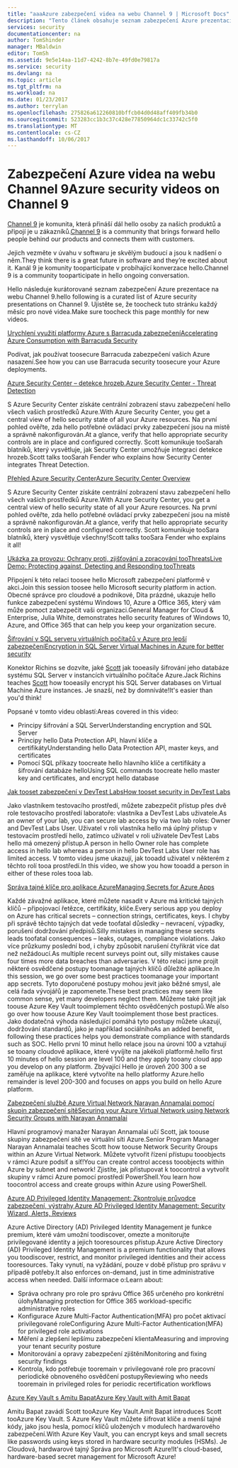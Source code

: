 ```yaml
---
title: "aaaAzure zabezpečení videa na webu Channel 9 | Microsoft Docs"
description: "Tento článek obsahuje seznam zabezpečení Azure prezentací kurátorované na webu Channel 9. Kanál 9 je komunity, který se připojuje hello uživatelé, kteří používají našich produktů s lidmi hello za našich produktů."
services: security
documentationcenter: na
author: TomShinder
manager: MBaldwin
editor: TomSh
ms.assetid: 9e5e14aa-11d7-4242-8b7e-49fd0e79817a
ms.service: security
ms.devlang: na
ms.topic: article
ms.tgt_pltfrm: na
ms.workload: na
ms.date: 01/23/2017
ms.author: terrylan
ms.openlocfilehash: 275826a612260810bffcb04d0d48aff409fb34b0
ms.sourcegitcommit: 523283cc1b3c37c428e77850964dc1c33742c5f0
ms.translationtype: MT
ms.contentlocale: cs-CZ
ms.lasthandoff: 10/06/2017
---
```

# <a name="azure-security-videos-on-channel-9"></a><span data-ttu-id="f03e1-104">Zabezpečení Azure videa na webu Channel 9</span><span class="sxs-lookup"><span data-stu-id="f03e1-104">Azure security videos on Channel 9</span></span>
<span data-ttu-id="f03e1-105">[Channel 9](https://channel9.msdn.com/) je komunita, která přináší dál hello osoby za našich produktů a připojí je u zákazníků.</span><span class="sxs-lookup"><span data-stu-id="f03e1-105">[Channel 9](https://channel9.msdn.com/) is a community that brings forward hello people behind our products and connects them with customers.</span></span>

<span data-ttu-id="f03e1-106">Jejich vezměte v úvahu v softwaru je skvělým budoucí a jsou k nadšení o něm.</span><span class="sxs-lookup"><span data-stu-id="f03e1-106">They think there is a great future in software and they’re excited about it.</span></span> <span data-ttu-id="f03e1-107">Kanál 9 je komunity tooparticipate v probíhající konverzace hello.</span><span class="sxs-lookup"><span data-stu-id="f03e1-107">Channel 9 is a community tooparticipate in hello ongoing conversation.</span></span>

<span data-ttu-id="f03e1-108">Hello následuje kurátorované seznam zabezpečení Azure prezentace na webu Channel 9.</span><span class="sxs-lookup"><span data-stu-id="f03e1-108">hello following is a curated list of Azure security presentations on Channel 9.</span></span> <span data-ttu-id="f03e1-109">Ujistěte se, že toocheck tuto stránku každý měsíc pro nové videa.</span><span class="sxs-lookup"><span data-stu-id="f03e1-109">Make sure toocheck this page monthly for new videos.</span></span>

[<span data-ttu-id="f03e1-110">Urychlení využití platformy Azure s Barracuda zabezpečení</span><span class="sxs-lookup"><span data-stu-id="f03e1-110">Accelerating Azure Consumption with Barracuda Security</span></span>](https://channel9.msdn.com/events/Microsoft-Azure-Marketplace-ISV-Solutions-Webinar-Series/Webinar-1-Accelerating-Azure-Consumption-with-Barracuda-Security/Webinar-1-Accelerating-Azure-Consumption-with-Barracuda-Security)

<span data-ttu-id="f03e1-111">Podívat, jak používat toosecure Barracuda zabezpečení vašich Azure nasazení.</span><span class="sxs-lookup"><span data-stu-id="f03e1-111">See how you can use Barracuda security toosecure your Azure deployments.</span></span>

[<span data-ttu-id="f03e1-112">Azure Security Center – detekce hrozeb.</span><span class="sxs-lookup"><span data-stu-id="f03e1-112">Azure Security Center - Threat Detection</span></span>](https://channel9.msdn.com/Shows/Azure-Friday/Azure-Security-Center-Threat-Detection)

<span data-ttu-id="f03e1-113">S Azure Security Center získáte centrální zobrazení stavu zabezpečení hello všech vašich prostředků Azure.</span><span class="sxs-lookup"><span data-stu-id="f03e1-113">With Azure Security Center, you get a central view of hello security state of all your Azure resources.</span></span> <span data-ttu-id="f03e1-114">Na první pohled ověřte, zda hello potřebné ovládací prvky zabezpečení jsou na místě a správně nakonfigurován.</span><span class="sxs-lookup"><span data-stu-id="f03e1-114">At a glance, verify that hello appropriate security controls are in place and configured correctly.</span></span> <span data-ttu-id="f03e1-115">Scott komunikuje tooSarah blatníků, který vysvětluje, jak Security Center umožňuje integraci detekce hrozeb.</span><span class="sxs-lookup"><span data-stu-id="f03e1-115">Scott talks tooSarah Fender who explains how Security Center integrates Threat Detection.</span></span>

[<span data-ttu-id="f03e1-116">Přehled Azure Security Center</span><span class="sxs-lookup"><span data-stu-id="f03e1-116">Azure Security Center Overview</span></span>](https://channel9.msdn.com/Shows/Azure-Friday/Azure-Security-Center-Overview)

<span data-ttu-id="f03e1-117">S Azure Security Center získáte centrální zobrazení stavu zabezpečení hello všech vašich prostředků Azure.</span><span class="sxs-lookup"><span data-stu-id="f03e1-117">With Azure Security Center, you get a central view of hello security state of all your Azure resources.</span></span> <span data-ttu-id="f03e1-118">Na první pohled ověřte, zda hello potřebné ovládací prvky zabezpečení jsou na místě a správně nakonfigurován.</span><span class="sxs-lookup"><span data-stu-id="f03e1-118">At a glance, verify that hello appropriate security controls are in place and configured correctly.</span></span> <span data-ttu-id="f03e1-119">Scott komunikuje tooSara blatníků, který vysvětluje všechny!</span><span class="sxs-lookup"><span data-stu-id="f03e1-119">Scott talks tooSara Fender who explains it all!</span></span>

[<span data-ttu-id="f03e1-120">Ukázka za provozu: Ochrany proti, zjišťování a zpracování tooThreats</span><span class="sxs-lookup"><span data-stu-id="f03e1-120">Live Demo: Protecting against, Detecting and Responding tooThreats</span></span>](https://channel9.msdn.com/events/Virtual-Security-Summit/Virtual-Security-Summit-2016/Live-Demo-Protecting-against-Detecting-and-Responding-to-Threats)

<span data-ttu-id="f03e1-121">Připojení k této relaci toosee hello Microsoft zabezpečení platformě v akci.</span><span class="sxs-lookup"><span data-stu-id="f03e1-121">Join this session toosee hello Microsoft security platform in action.</span></span> <span data-ttu-id="f03e1-122">Obecné správce pro cloudové a podnikové, Dita prázdné, ukazuje hello funkce zabezpečení systému Windows 10, Azure a Office 365, který vám může pomoct zabezpečit vaši organizaci.</span><span class="sxs-lookup"><span data-stu-id="f03e1-122">General Manager for Cloud & Enterprise, Julia White, demonstrates hello security features of Windows 10, Azure, and Office 365 that can help you keep your organization secure.</span></span>

[<span data-ttu-id="f03e1-123">Šifrování v SQL serveru virtuálních počítačů v Azure pro lepší zabezpečení</span><span class="sxs-lookup"><span data-stu-id="f03e1-123">Encryption in SQL Server Virtual Machines in Azure for better security</span></span>](https://channel9.msdn.com/Shows/Azure-Friday/Encryption-in-SQL-Azure-for-better-security)

<span data-ttu-id="f03e1-124">Konektor Richins se dozvíte, jaké [Scott](https://channel9.msdn.com/Niners/Glucose) jak tooeasily šifrování jeho databáze systému SQL Server v instancích virtuálního počítače Azure.</span><span class="sxs-lookup"><span data-stu-id="f03e1-124">Jack Richins teaches [Scott](https://channel9.msdn.com/Niners/Glucose) how tooeasily encrypt his SQL Server databases on Virtual Machine Azure instances.</span></span> <span data-ttu-id="f03e1-125">Je snazší, než by domníváte!</span><span class="sxs-lookup"><span data-stu-id="f03e1-125">It's easier than you'd think!</span></span>

<span data-ttu-id="f03e1-126">Popsané v tomto videu oblastí:</span><span class="sxs-lookup"><span data-stu-id="f03e1-126">Areas covered in this video:</span></span>

* <span data-ttu-id="f03e1-127">Principy šifrování a SQL Server</span><span class="sxs-lookup"><span data-stu-id="f03e1-127">Understanding encryption and SQL Server</span></span>
* <span data-ttu-id="f03e1-128">Principy hello Data Protection API, hlavní klíče a certifikáty</span><span class="sxs-lookup"><span data-stu-id="f03e1-128">Understanding hello Data Protection API, master keys, and certificates</span></span>
* <span data-ttu-id="f03e1-129">Pomocí SQL příkazy toocreate hello hlavního klíče a certifikáty a šifrování databáze hello</span><span class="sxs-lookup"><span data-stu-id="f03e1-129">Using SQL commands toocreate hello master key and certificates, and encrypt hello database</span></span>

[<span data-ttu-id="f03e1-130">Jak tooset zabezpečení v DevTest Labs</span><span class="sxs-lookup"><span data-stu-id="f03e1-130">How tooset security in DevTest Labs</span></span>](https://channel9.msdn.com/Blogs/Azure/How-to-set-security-in-your-DevTest-Lab)

<span data-ttu-id="f03e1-131">Jako vlastníkem testovacího prostředí, můžete zabezpečit přístup přes dvě role testovacího prostředí laboratoře: vlastníka a DevTest Labs uživatele.</span><span class="sxs-lookup"><span data-stu-id="f03e1-131">As an owner of your lab, you can secure lab access by via two lab roles: Owner and DevTest Labs User.</span></span> <span data-ttu-id="f03e1-132">Uživatel v roli vlastníka hello má úplný přístup v testovacím prostředí hello, zatímco uživatel v roli uživatele DevTest Labs hello má omezený přístup.</span><span class="sxs-lookup"><span data-stu-id="f03e1-132">A person in hello Owner role has complete access in hello lab whereas a person in hello DevTest Labs User role has limited access.</span></span> <span data-ttu-id="f03e1-133">V tomto videu jsme ukazují, jak tooadd uživatel v některém z těchto rolí tooa prostředí.</span><span class="sxs-lookup"><span data-stu-id="f03e1-133">In this video, we show you how tooadd a person in either of these roles tooa lab.</span></span>

[<span data-ttu-id="f03e1-134">Správa tajné klíče pro aplikace Azure</span><span class="sxs-lookup"><span data-stu-id="f03e1-134">Managing Secrets for Azure Apps</span></span>](https://channel9.msdn.com/events/Build/2016/P456)

<span data-ttu-id="f03e1-135">Každé závažné aplikace, které můžete nasadit v Azure má kritické tajných klíčů – připojovací řetězce, certifikáty, klíče.</span><span class="sxs-lookup"><span data-stu-id="f03e1-135">Every serious app you deploy on Azure has critical secrets – connection strings, certificates, keys.</span></span> <span data-ttu-id="f03e1-136">I chyby při správě těchto tajných dat vede toofatal důsledky – nevracení, výpadky, porušení dodržování předpisů.</span><span class="sxs-lookup"><span data-stu-id="f03e1-136">Silly mistakes in managing these secrets leads toofatal consequences – leaks, outages, compliance violations.</span></span> <span data-ttu-id="f03e1-137">Jako více průzkumy poslední bod, i chyby způsobit narušení čtyřikrát více dat než nežádoucí.</span><span class="sxs-lookup"><span data-stu-id="f03e1-137">As multiple recent surveys point out, silly mistakes cause four times more data breaches than adversaries.</span></span> <span data-ttu-id="f03e1-138">V této relaci jsme projít některé osvědčené postupy toomanage tajných klíčů důležité aplikace.</span><span class="sxs-lookup"><span data-stu-id="f03e1-138">In this session, we go over some best practices toomanage your important app secrets.</span></span> <span data-ttu-id="f03e1-139">Tyto doporučené postupy mohou jevit jako běžné smysl, ale celá řada vývojářů je zapomenete.</span><span class="sxs-lookup"><span data-stu-id="f03e1-139">These best practices may seem like common sense, yet many developers neglect them.</span></span> <span data-ttu-id="f03e1-140">Můžeme také projít jak toouse Azure Key Vault tooimplement těchto osvědčených postupů.</span><span class="sxs-lookup"><span data-stu-id="f03e1-140">We also go over how toouse Azure Key Vault tooimplement those best practices.</span></span> <span data-ttu-id="f03e1-141">Jako dodatečná výhoda následující pomáhá tyto postupy můžete ukazují, dodržování standardů, jako je například sociálního</span><span class="sxs-lookup"><span data-stu-id="f03e1-141">As an added benefit, following these practices helps you demonstrate compliance with standards such as SOC.</span></span> <span data-ttu-id="f03e1-142">Hello první 10 minut hello relace jsou na úrovni 100 a vztahují se tooany cloudové aplikace, které vyvíjíte na jakékoli platformě.</span><span class="sxs-lookup"><span data-stu-id="f03e1-142">hello first 10 minutes of hello session are level 100 and they apply tooany cloud app you develop on any platform.</span></span> <span data-ttu-id="f03e1-143">Zbývající Hello je úroveň 200 300 a se zaměřuje na aplikace, které vytvoříte na hello platformy Azure.</span><span class="sxs-lookup"><span data-stu-id="f03e1-143">hello remainder is level 200-300 and focuses on apps you build on hello Azure platform.</span></span>

[<span data-ttu-id="f03e1-144">Zabezpečení službě Azure Virtual Network Narayan Annamalai pomocí skupin zabezpečení sítě</span><span class="sxs-lookup"><span data-stu-id="f03e1-144">Securing your Azure Virtual Network using Network Security Groups with Narayan Annamalai</span></span>](https://channel9.msdn.com/Shows/Azure-Friday/Sucruing-your-Azure-Virtual-Network-using-Network-ACLs-with-Narayan-Annamalai)

<span data-ttu-id="f03e1-145">Hlavní programový manažer Narayan Annamalai učí Scott, jak toouse skupiny zabezpečení sítě ve virtuální síti Azure.</span><span class="sxs-lookup"><span data-stu-id="f03e1-145">Senior Program Manager Narayan Annamalai teaches Scott how toouse Network Security Groups within an Azure Virtual Network.</span></span> <span data-ttu-id="f03e1-146">Můžete vytvořit řízení přístupu tooobjects v rámci Azure podsíť a síť!</span><span class="sxs-lookup"><span data-stu-id="f03e1-146">You can create control access tooobjects within Azure by subnet and network!</span></span> <span data-ttu-id="f03e1-147">Zjistíte, jak přistupovat k toocontrol a vytvořit skupiny v rámci Azure pomocí prostředí PowerShell.</span><span class="sxs-lookup"><span data-stu-id="f03e1-147">You learn how toocontrol access and create groups within Azure using PowerShell.</span></span>

[<span data-ttu-id="f03e1-148">Azure AD Privileged Identity Management: Zkontroluje průvodce zabezpečení, výstrahy,</span><span class="sxs-lookup"><span data-stu-id="f03e1-148">Azure AD Privileged Identity Management: Security Wizard, Alerts, Reviews</span></span>](https://channel9.msdn.com/Series/Azure-Active-Directory-Videos-Demos/Azure-AD-Privileged-Identity-Management-Security-Wizard-Alerts-Reviews)

<span data-ttu-id="f03e1-149">Azure Active Directory (AD) Privileged Identity Management je funkce premium, které vám umožní toodiscover, omezte a monitorujte privilegované identity a jejich tooresources přístup.</span><span class="sxs-lookup"><span data-stu-id="f03e1-149">Azure Active Directory (AD) Privileged Identity Management is a premium functionality that allows you toodiscover, restrict, and monitor privileged identities and their access tooresources.</span></span> <span data-ttu-id="f03e1-150">Taky vynutí, na vyžádání, pouze v době přístup pro správu v případě potřeby.</span><span class="sxs-lookup"><span data-stu-id="f03e1-150">It also enforces on-demand, just in time administrative access when needed.</span></span> <span data-ttu-id="f03e1-151">Další informace o:</span><span class="sxs-lookup"><span data-stu-id="f03e1-151">Learn about:</span></span>

* <span data-ttu-id="f03e1-152">Správa ochrany pro role pro správu Office 365 určeného pro konkrétní úlohy</span><span class="sxs-lookup"><span data-stu-id="f03e1-152">Managing protection for Office 365 workload-specific administrative roles</span></span>
* <span data-ttu-id="f03e1-153">Konfigurace Azure Multi-Factor Authentication(MFA) pro počet aktivací privilegované role</span><span class="sxs-lookup"><span data-stu-id="f03e1-153">Configuring Azure Multi-Factor Authentication(MFA) for privileged role activations</span></span>
* <span data-ttu-id="f03e1-154">Měření a zlepšení lepšímu zabezpečení klienta</span><span class="sxs-lookup"><span data-stu-id="f03e1-154">Measuring and improving your tenant security posture</span></span>
* <span data-ttu-id="f03e1-155">Monitorování a opravy zabezpečení zjištění</span><span class="sxs-lookup"><span data-stu-id="f03e1-155">Monitoring and fixing security findings</span></span>
* <span data-ttu-id="f03e1-156">Kontrola, kdo potřebuje tooremain v privilegované role pro pracovní periodické obnoveného osvědčení postupy</span><span class="sxs-lookup"><span data-stu-id="f03e1-156">Reviewing who needs tooremain in privileged roles for periodic recertification workflows</span></span>

[<span data-ttu-id="f03e1-157">Azure Key Vault s Amitu Bapat</span><span class="sxs-lookup"><span data-stu-id="f03e1-157">Azure Key Vault with Amit Bapat</span></span>](https://channel9.msdn.com/Shows/Azure-Friday/Azure-Key-Vault-with-Amit-Bapat)

<span data-ttu-id="f03e1-158">Amitu Bapat zavádí Scott tooAzure Key Vault.</span><span class="sxs-lookup"><span data-stu-id="f03e1-158">Amit Bapat introduces Scott tooAzure Key Vault.</span></span> <span data-ttu-id="f03e1-159">S Azure Key Vault můžete šifrovat klíče a menší tajné kódy, jako jsou hesla, pomocí klíčů uložených v modulech hardwarového zabezpečení.</span><span class="sxs-lookup"><span data-stu-id="f03e1-159">With Azure Key Vault, you can encrypt keys and small secrets like passwords using keys stored in hardware security modules (HSMs).</span></span> <span data-ttu-id="f03e1-160">Je Cloudová, hardwarové tajný Správa pro Microsoft Azure!</span><span class="sxs-lookup"><span data-stu-id="f03e1-160">It's cloud-based, hardware-based secret management for Microsoft Azure!</span></span>
